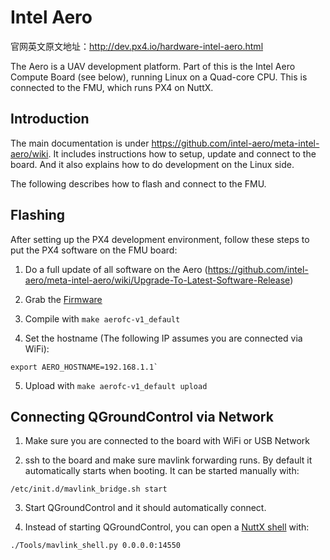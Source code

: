 # Intel Aero

官网英文原文地址：http://dev.px4.io/hardware-intel-aero.html

The Aero is a UAV development platform. Part of this is the Intel Aero Compute Board (see below), running Linux on a Quad-core CPU. This is connected to the FMU, which runs PX4 on NuttX.


## Introduction

The main documentation is under https://github.com/intel-aero/meta-intel-aero/wiki. It includes instructions how to setup, update and connect to the board. And it also explains how to do development on the Linux side.

The following describes how to flash and connect to the FMU.


## Flashing

After setting up the PX4 development environment, follow these steps to put the PX4 software on the FMU board:

1. Do a full update of all software on the Aero (https://github.com/intel-aero/meta-intel-aero/wiki/Upgrade-To-Latest-Software-Release)

2. Grab the [Firmware](https://github.com/PX4/Firmware)

3. Compile with `make aerofc-v1_default`

4. Set the hostname (The following IP assumes you are connected via WiFi): 
```
export AERO_HOSTNAME=192.168.1.1`
```
5. Upload with  `make aerofc-v1_default upload`


## Connecting QGroundControl via Network 

1. Make sure you are connected to the board with WiFi or USB Network

2. ssh to the board and make sure mavlink forwarding runs. By default it automatically starts when booting. It can be started manually with:
```
/etc/init.d/mavlink_bridge.sh start
```

3. Start QGroundControl and it should automatically connect.

4. Instead of starting QGroundControl, you can open a [NuttX shell](advanced-system-console.md#mavlink-shell) with:
```
./Tools/mavlink_shell.py 0.0.0.0:14550
```




